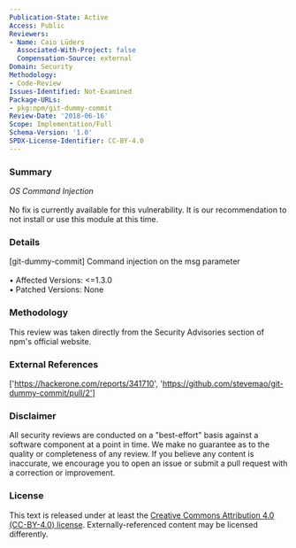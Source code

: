 ```yaml
---
Publication-State: Active
Access: Public
Reviewers:
- Name: Caio Lüders
  Associated-With-Project: false
  Compensation-Source: external
Domain: Security
Methodology:
- Code-Review
Issues-Identified: Not-Examined
Package-URLs:
- pkg:npm/git-dummy-commit
Review-Date: '2018-06-16'
Scope: Implementation/Full
Schema-Version: '1.0'
SPDX-License-Identifier: CC-BY-4.0
---
```

### Summary
*OS Command Injection*<br><br>No fix is currently available for this vulnerability.  It is our recommendation to not install or use this module at this time.
### Details
[git-dummy-commit] Command injection on the msg parameter
<br><br>• Affected Versions: <=1.3.0
<br>• Patched Versions: None
### Methodology
This review was taken directly from the Security Advisories section of npm's official website.
### External References
['https://hackerone.com/reports/341710', 'https://github.com/stevemao/git-dummy-commit/pull/2']
### Disclaimer
All security reviews are conducted on a "best-effort" basis against a software component at a point in time. We make no guarantee as to the quality or completeness of any review. If you believe any content is inaccurate, we encourage you to open an issue or submit a pull request with a correction or improvement.
### License
This text is released under at least the [Creative Commons Attribution 4.0 (CC-BY-4.0) license](https://creativecommons.org/licenses/by/4.0/legalcode.txt). Externally-referenced content may be licensed differently.
